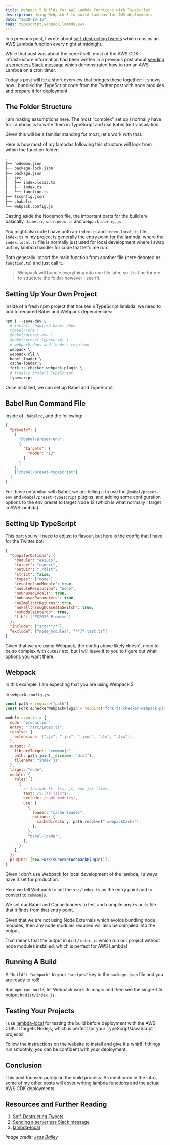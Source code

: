 ```yaml
---
title: Webpack 5 Builds for AWS Lambda Functions with TypeScript
description: Using Webpack 5 to build lambdas for AWS deployments
date: "2020-10-15"
tags: typescript,webpack,lambda,aws
---
```


In a previous post, I wrote about [self-destructing tweets](https://blog.dennisokeeffe.com/blog/2020-10-05-self-destructing-tweets/) which runs as an AWS Lambda function every night at midnight.

While that post was about the code itself, most of the AWS CDK infrastructure information had been written in a previous post about [sending a serverless Slack message](https://blog.dennisokeeffe.com/blog/2020-06-22-cdk-lambda-to-send-slack-message/) which demonstrated how to run an AWS Lambda on a cron timer.

Today's post will be a short overview that bridges these together: it shows how I bundled the TypeScript code from the Twitter post with node modules and prepare it for deployment.

<Ad />

## The Folder Structure

I am making assumptions here. The most "complex" set up I normally have for Lambdas is to write them in TypeScript and use Babel for transpilation.

Given this will be a familiar standing for most, let's work with that.

Here is how most of my lambdas following this structure will look from within the function folder:

```s
.
├── nodemon.json
├── package-lock.json
├── package.json
├── src
│   ├── index.local.ts
│   ├── index.ts
│   └── function.ts
├── tsconfig.json
├── .babelrc
└── webpack.config.js
```

Casting aside the Nodemon file, the important parts for the build are basically `.babelrc`, `src/index.ts` and `webpack.config.js`.

You might also note I have both an `index.ts` and `index.local.ts` file. `index.ts` in my project is generally the entry point for the lambda, where the `index.local.ts` file is normally just used for local development where I swap out my lambda handler for code that let's me run.

Both generally import the main function from another file (here denoted as `function.ts`) and just call it.

> Webpack will bundle everything into one file later, so it is fine for me to structure the folder however I see fit.

<Ad />

## Setting Up Your Own Project

Inside of a fresh npm project that houses a TypeScript lambda, we need to add to required Babel and Webpack dependencies:

```s
npm i --save-dev \
  # install required babel deps
  @babel/core \
  @babel/preset-env \
  @babel/preset-typescript \
  # webpack deps and loaders required
  webpack \
  webpack-cli \
  babel-loader \
  cache-loader \
  fork-ts-checker-webpack-plugin \
  # finally install TypeScript
  typescript
```

Once installed, we can set up Babel and TypeScript.

<Ad />

## Babel Run Command File

Inside of `.babelrc`, add the following:

```json
{
  "presets": [
    [
      "@babel/preset-env",
      {
        "targets": {
          "node": "12"
        }
      }
    ],
    ["@babel/preset-typescript"]
  ]
}
```

For those unfamiliar with Babel, we are telling it to use the `@babel/preset-env` and `@babel/preset-typescript` plugins, and adding some configuration options to the env preset to target Node 12 (which is what normally I target in AWS lambda).

<Ad />

## Setting Up TypeScript

This part you will need to adjust to flavour, but here is the config that I have for the Twitter bot:

```json
{
  "compilerOptions": {
    "module": "es2015",
    "target": "esnext",
    "outDir": "./dist",
    "strict": false,
    "types": ["node"],
    "resolveJsonModule": true,
    "moduleResolution": "node",
    "noUnusedLocals": true,
    "noUnusedParameters": true,
    "noImplicitReturns": true,
    "noFallthroughCasesInSwitch": true,
    "esModuleInterop": true,
    "lib": ["ES2020.Promise"]
  },
  "include": ["src/**/*"],
  "exclude": ["node_modules", "**/*.test.ts"]
}
```

Given that we are using Webpack, the config above likely doesn't need to be so complex with `outDir` etc, but I will leave it to you to figure out what options you want there.

<Ad />

## Webpack

In this example, I am expecting that you are using Webpack 5.

In `webpack.config.js`:

```js
const path = require("path")
const ForkTsCheckerWebpackPlugin = require("fork-ts-checker-webpack-plugin")

module.exports = {
  mode: "production",
  entry: "./src/index.ts",
  resolve: {
    extensions: [".js", ".jsx", ".json", ".ts", ".tsx"],
  },
  output: {
    libraryTarget: "commonjs",
    path: path.join(__dirname, "dist"),
    filename: "index.js",
  },
  target: "node",
  module: {
    rules: [
      {
        // Include ts, tsx, js, and jsx files.
        test: /\.(ts|js)x?$/,
        exclude: /node_modules/,
        use: [
          {
            loader: "cache-loader",
            options: {
              cacheDirectory: path.resolve(".webpackCache"),
            },
          },
          "babel-loader",
        ],
      },
    ],
  },
  plugins: [new ForkTsCheckerWebpackPlugin()],
}
```

Given I don't use Webpack for local development of the lambda, I always have it set for production.

Here we tell Webpack to set the `src/index.ts` as the entry point and to convert to `commonjs`.

We set our Babel and Cache loaders to test and compile any `ts` or `js` file that it finds from that entry point.

Given that we are not using Node Externals which avoids bundling node modules, then any node modules required will also be compiled into the output.

That means that the output in `dist/index.js` which run our project without node modules installed, which is perfect for AWS Lambda!

<Ad />

## Running A Build

A `"build": "webpack"` to your `"scripts"` key in the `package.json` file and you are ready to roll!

Run `npm run build`, let Webpack work its magic and then see the single-file output in `dist/index.js`.

<Ad />

## Testing Your Projects

I use [lambda-local](https://github.com/ashiina/lambda-local) for testing the build before deployment with the AWS CDK. It targets Nodejs, which is perfect for your TypeScript/JavaScript projects!

Follow the instructions on the website to install and give it a whirl! If things run smoothly, you can be confident with your deployment.

<Ad />

## Conclusion

This post focused purely on the build process. As mentioned in the intro, some of my other posts will cover writing lambda functions and the actual AWS CDK deployments.

<Ad />

## Resources and Further Reading

1. [Self-Destructing Tweets](https://blog.dennisokeeffe.com/blog/2020-10-05-self-destructing-tweets/)
2. [Sending a serverless Slack message](https://blog.dennisokeeffe.com/blog/2020-06-22-cdk-lambda-to-send-slack-message/)
3. [lambda-local](https://github.com/ashiina/lambda-local)

_Image credit: [Jess Bailey](https://unsplash.com/@jessbaileydesigns)_
